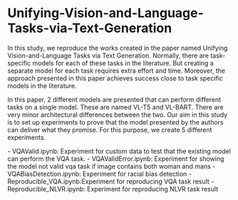# Unifying-Vision-and-Language-Tasks-via-Text-Generation

In this study, we reproduce the works created in the paper named Unifying Vision-and-Language Tasks via Text Generation. Normally, there are task-specific models for each of these tasks in the literature.  But creating a separate model for each task requires extra effort and time. Moreover, the approach presented in this paper achieves success close to task specific models in the literature.

In this paper, 2 different models are presented that can perform different tasks on a single model. These are named VL-T5 and VL-BART. There are very minor architectural differences between the two. Our aim in this study is to set up experiments to prove that the model presented by the authors can deliver what they promise.
For this purpose, we create 5 different experiments.
<p>
- VQAValid.ipynb: Experiment for custom data to test that the existing model can perform the VQA task.
- VQAValidError.ipynb: Experiment for showing the model not valid vqa task if image contains both woman and mans
- VQABiasDetection.ipynb: Experiment for racial bias detection
- Reproducible_VQA.ipynb:Experiment for reproducing VQA task result
- Reproducible_NLVR.ipynb: Experiment for reproducing NLVR task result
 </p>
